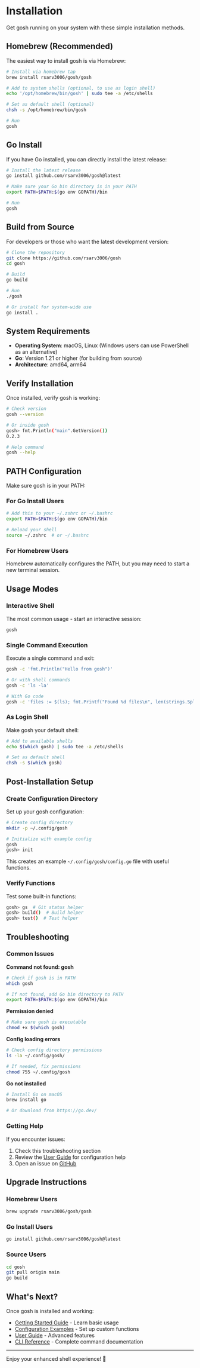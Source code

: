 # Installation

Get gosh running on your system with these simple installation methods.

## Homebrew (Recommended)

The easiest way to install gosh is via Homebrew:

```bash
# Install via homebrew tap
brew install rsarv3006/gosh/gosh

# Add to system shells (optional, to use as login shell)
echo '/opt/homebrew/bin/gosh' | sudo tee -a /etc/shells

# Set as default shell (optional)
chsh -s /opt/homebrew/bin/gosh

# Run
gosh
```

## Go Install

If you have Go installed, you can directly install the latest release:

```bash
# Install the latest release
go install github.com/rsarv3006/gosh@latest

# Make sure your Go bin directory is in your PATH
export PATH=$PATH:$(go env GOPATH)/bin

# Run
gosh
```

## Build from Source

For developers or those who want the latest development version:

```bash
# Clone the repository
git clone https://github.com/rsarv3006/gosh
cd gosh

# Build
go build

# Run
./gosh

# Or install for system-wide use
go install .
```

## System Requirements

- **Operating System**: macOS, Linux (Windows users can use PowerShell as an alternative)
- **Go**: Version 1.21 or higher (for building from source)
- **Architecture**: amd64, arm64

## Verify Installation

Once installed, verify gosh is working:

```bash
# Check version
gosh --version

# Or inside gosh
gosh> fmt.Println("main".GetVersion())
0.2.3

# Help command
gosh --help
```

## PATH Configuration

Make sure gosh is in your PATH:

### For Go Install Users

```bash
# Add this to your ~/.zshrc or ~/.bashrc
export PATH=$PATH:$(go env GOPATH)/bin

# Reload your shell
source ~/.zshrc  # or ~/.bashrc
```

### For Homebrew Users

Homebrew automatically configures the PATH, but you may need to start a new terminal session.

## Usage Modes

### Interactive Shell

The most common usage - start an interactive session:

```bash
gosh
```

### Single Command Execution

Execute a single command and exit:

```bash
gosh -c 'fmt.Println("Hello from gosh")'

# Or with shell commands
gosh -c 'ls -la'

# With Go code
gosh -c 'files := $(ls); fmt.Printf("Found %d files\n", len(strings.Split(files, "\n")))'
```

### As Login Shell

Make gosh your default shell:

```bash
# Add to available shells
echo $(which gosh) | sudo tee -a /etc/shells

# Set as default shell
chsh -s $(which gosh)
```

## Post-Installation Setup

### Create Configuration Directory

Set up your gosh configuration:

```bash
# Create config directory
mkdir -p ~/.config/gosh

# Initialize with example config
gosh
gosh> init
```

This creates an example `~/.config/gosh/config.go` file with useful functions.

### Verify Functions

Test some built-in functions:

```bash
gosh> gs  # Git status helper
gosh> build()  # Build helper
gosh> test()  # Test helper
```

## Troubleshooting

### Common Issues

**Command not found: gosh**

```bash
# Check if gosh is in PATH
which gosh

# If not found, add Go bin directory to PATH
export PATH=$PATH:$(go env GOPATH)/bin
```

**Permission denied**

```bash
# Make sure gosh is executable
chmod +x $(which gosh)
```

**Config loading errors**

```bash
# Check config directory permissions
ls -la ~/.config/gosh/

# If needed, fix permissions
chmod 755 ~/.config/gosh
```

**Go not installed**

```bash
# Install Go on macOS
brew install go

# Or download from https://go.dev/
```

### Getting Help

If you encounter issues:

1. Check this troubleshooting section
2. Review the [User Guide](guide.md) for configuration help
3. Open an issue on [GitHub](https://github.com/rsarv3006/gosh/issues)

## Upgrade Instructions

### Homebrew Users

```bash
brew upgrade rsarv3006/gosh/gosh
```

### Go Install Users

```bash
go install github.com/rsarv3006/gosh@latest
```

### Source Users

```bash
cd gosh
git pull origin main
go build
```

## What's Next?

Once gosh is installed and working:

- [Getting Started Guide](getting-started.md) - Learn basic usage
- [Configuration Examples](config.md) - Set up custom functions
- [User Guide](guide.md) - Advanced features
- [CLI Reference](reference.md) - Complete command documentation

---

Enjoy your enhanced shell experience! 🚀
